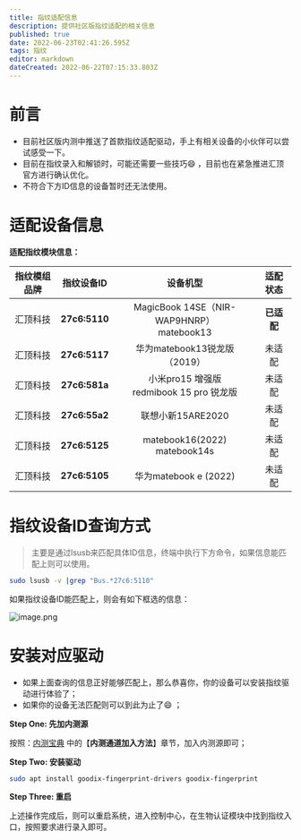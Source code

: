 ```yaml
---
title: 指纹适配信息
description: 提供社区版指纹适配的相关信息
published: true
date: 2022-06-23T02:41:26.595Z
tags: 指纹
editor: markdown
dateCreated: 2022-06-22T07:15:33.803Z
---
```


# 前言

- 目前社区版内测中推送了首款指纹适配驱动，手上有相关设备的小伙伴可以尝试感受一下。
- 目前在指纹录入和解锁时，可能还需要一些技巧😄 ，目前也在紧急推进汇顶官方进行确认优化。
- 不符合下方ID信息的设备暂时还无法使用。

# 适配设备信息

**适配指纹模块信息：**

| 指纹模组品牌 |     指纹设备ID     |               设备机型               |适配状态|
| :----------: | :-----------------: | :----------------------------------: |:----------------------------------:
|   汇顶科技   | **27c6:5110** | MagicBook 14SE（NIR-WAP9HNRP）<br />matebook13 |**已适配**|
|   汇顶科技   | **27c6:5117** | 华为matebook13锐龙版（2019） |未适配|
|   汇顶科技   | **27c6:581a** | 小米pro15 增强版 <br />redmibook 15 pro 锐龙版 |未适配|
|   汇顶科技   | **27c6:55a2** | 联想小新15ARE2020 |未适配|
|   汇顶科技   | **27c6:5125** | matebook16(2022)<br />matebook14s|未适配|
|   汇顶科技   |   **27c6:5105**  | 华为matebook e (2022)         |未适配




# 指纹设备ID查询方式

> 主要是通过lsusb来匹配具体ID信息，终端中执行下方命令，如果信息能匹配上则可以使用。

```bash
sudo lsusb -v |grep "Bus.*27c6:5110"
```

如果指纹设备ID能匹配上，则会有如下框选的信息：

![image.png](https://storage.deepin.org/thread/202206221439442879_image.png)

# 安装对应驱动

- 如果上面查询的信息正好能够匹配上，那么恭喜你，你的设备可以安装指纹驱动进行体验了；
- 如果你的设备无法匹配则可以到此为止了😄 ；

**Step One: 先加内测源**

按照：[内测宝典](https://shimo.im/docs/gvVqRVpeE1Pu0qyP) 中的【**内测通道加入方法**】章节，加入内测源即可；

**Step Two: 安装驱动**

```bash
sudo apt install goodix-fingerprint-drivers goodix-fingerprint
```

**Step Three: 重启**

上述操作完成后，则可以重启系统，进入控制中心，在生物认证模块中找到指纹入口，按照要求进行录入即可。